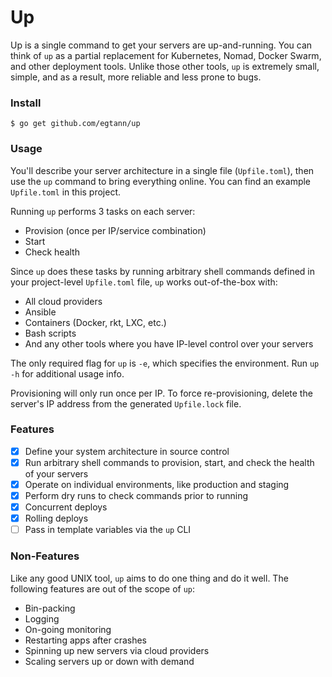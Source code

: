 # Up

Up is a single command to get your servers are up-and-running. You can think of
`up` as a partial replacement for Kubernetes, Nomad, Docker Swarm, and other
deployment tools. Unlike those other tools, `up` is extremely small, simple,
and as a result, more reliable and less prone to bugs.

### Install

```
$ go get github.com/egtann/up
```

### Usage

You'll describe your server architecture in a single file (`Upfile.toml`), then
use the `up` command to bring everything online. You can find an example
`Upfile.toml` in this project.

Running `up` performs 3 tasks on each server:

* Provision (once per IP/service combination)
* Start
* Check health

Since `up` does these tasks by running arbitrary shell commands defined in your
project-level `Upfile.toml` file, `up` works out-of-the-box with:

* All cloud providers
* Ansible
* Containers (Docker, rkt, LXC, etc.)
* Bash scripts
* And any other tools where you have IP-level control over your servers

The only required flag for `up` is `-e`, which specifies the environment. Run
`up -h` for additional usage info.

Provisioning will only run once per IP. To force re-provisioning, delete the
server's IP address from the generated `Upfile.lock` file.

### Features

- [x] Define your system architecture in source control
- [x] Run arbitrary shell commands to provision, start, and check the health of
      your servers
- [x] Operate on individual environments, like production and staging
- [x] Perform dry runs to check commands prior to running
- [x] Concurrent deploys
- [x] Rolling deploys
- [ ] Pass in template variables via the `up` CLI

### Non-Features

Like any good UNIX tool, `up` aims to do one thing and do it well. The
following features are out of the scope of `up`:

* Bin-packing
* Logging
* On-going monitoring
* Restarting apps after crashes
* Spinning up new servers via cloud providers
* Scaling servers up or down with demand

